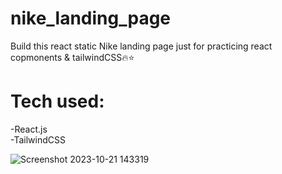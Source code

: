 # nike_landing_page
Build this react static Nike landing page just for practicing react copmonents & tailwindCSS🔥⭐ <br/>
# Tech used:
-React.js<br/>
-TailwindCSS



![Screenshot 2023-10-21 143319](https://github.com/Siddheshkr/nike_landing_page/assets/84951276/91fb7f1d-6ce4-426b-8001-e9c467e6ecc9)
